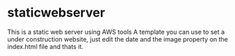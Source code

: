 # staticwebserver
This is a static web server using AWS tools
A template you can use to set a under construction website, just edit the date and the image property on the index.html file and thats it.
